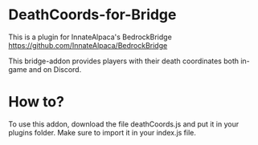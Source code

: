 # DeathCoords-for-Bridge
This is a plugin for InnateAlpaca's BedrockBridge
https://github.com/InnateAlpaca/BedrockBridge

This bridge-addon provides players with their death coordinates both in-game and on Discord.

# How to?
To use this addon, download the file deathCoords.js and put it in your plugins folder.
Make sure to import it in your index.js file.
